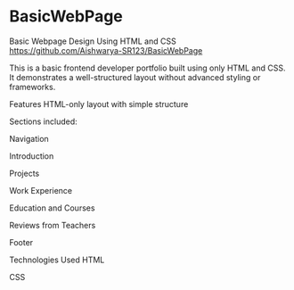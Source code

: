 # BasicWebPage
Basic Webpage Design Using HTML and CSS
https://github.com/Aishwarya-SR123/BasicWebPage



This is a basic frontend developer portfolio built using only HTML and CSS. It demonstrates a well-structured layout without advanced styling or frameworks.

Features
HTML-only layout with simple structure

Sections included:

Navigation

Introduction

Projects

Work Experience

Education and Courses

Reviews from Teachers

Footer

Technologies Used
HTML

CSS
